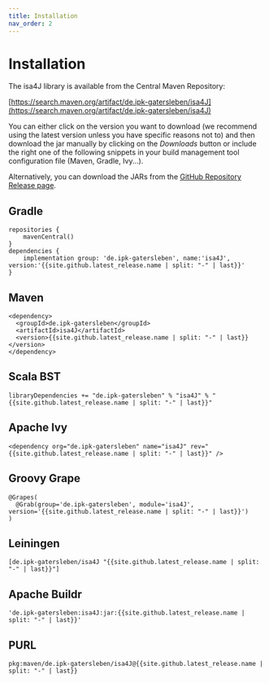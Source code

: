 ```yaml
---
title: Installation
nav_order: 2
---
```


# Installation
The isa4J library is available from the Central Maven Repository:

[https://search.maven.org/artifact/de.ipk-gatersleben/isa4J](https://search.maven.org/artifact/de.ipk-gatersleben/isa4J)


You can either click on the version you want to download (we recommend using the latest version unless you have specific reasons not to) and then download the jar manually by clicking on the *Downloads* button or include the right one of the following snippets in your build management tool configuration file (Maven, Gradle, Ivy...).

Alternatively, you can download the JARs from the [GitHub Repository Release page](https://github.com/IPK-BIT/isa4J/releases).

## Gradle
```
repositories {
	mavenCentral()
}    
dependencies {
	implementation group: 'de.ipk-gatersleben', name:'isa4J', version:'{{site.github.latest_release.name | split: "-" | last}}'
}
```

## Maven
```
<dependency>
  <groupId>de.ipk-gatersleben</groupId>
  <artifactId>isa4J</artifactId>
  <version>{{site.github.latest_release.name | split: "-" | last}}</version>
</dependency>
```

## Scala BST
```
libraryDependencies += "de.ipk-gatersleben" % "isa4J" % "{{site.github.latest_release.name | split: "-" | last}}"
```

## Apache Ivy
```
<dependency org="de.ipk-gatersleben" name="isa4J" rev="{{site.github.latest_release.name | split: "-" | last}}" />
```

## Groovy Grape
```
@Grapes(
  @Grab(group='de.ipk-gatersleben', module='isa4J', version='{{site.github.latest_release.name | split: "-" | last}}')
)
```

## Leiningen
```
[de.ipk-gatersleben/isa4J "{{site.github.latest_release.name | split: "-" | last}}"]
```

## Apache Buildr
```
'de.ipk-gatersleben:isa4J:jar:{{site.github.latest_release.name | split: "-" | last}}'
```

## PURL
```
pkg:maven/de.ipk-gatersleben/isa4J@{{site.github.latest_release.name | split: "-" | last}}
```
